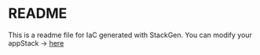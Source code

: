 # README
This is a readme file for IaC generated with StackGen.
You can modify your appStack -> [here](http://main.dev.stackgen.com/appstacks/059581ba-8bed-437f-bd32-2961c3b46fe0)

